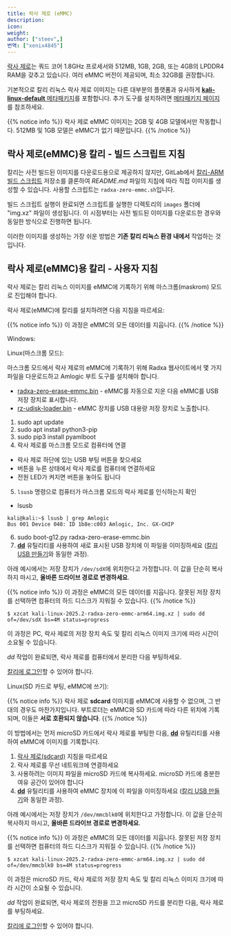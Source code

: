```yaml
---
title: 락사 제로 (eMMC)
description:
icon:
weight:
author: ["steev",]
번역: ["xenix4845"]
---
```


[락사 제로](https://wiki.radxa.com/Zero)는 쿼드 코어 1.8GHz 프로세서와 512MB, 1GB, 2GB, 또는 4GB의 LPDDR4 RAM을 갖추고 있습니다. 여러 eMMC 버전이 제공되며, 최소 32GB를 권장합니다.

기본적으로 칼리 리눅스 락사 제로 이미지는 다른 대부분의 플랫폼과 유사하게 [**kali-linux-default** 메타패키지](/docs/general-use/metapackages/)를 포함합니다. 추가 도구를 설치하려면 [메타패키지 페이지](/docs/general-use/metapackages/)를 참조하세요.

{{% notice info %}}
락사 제로 eMMC 이미지는 2GB 및 4GB 모델에서만 작동합니다. 512MB 및 1GB 모델은 eMMC가 없기 때문입니다.
{{% /notice %}}

<!-- 2022.2 didn't have an image, 2022.3 will 
## Kali on Radxa Zero - User Instructions

If you're unfamiliar with the details of [downloading and validating a 칼리 리눅스 image](/docs/introduction/download-official-kali-linux-images/), or for [using that image to create a bootable device](/docs/usb/live-usb-install-with-windows/), it's strongly recommended that you refer to the more detailed procedures described in the specific articles on those subjects.

To install a pre-built image of the standard build of 칼리 리눅스 on your Raspberry Pi Zero 2 W, follow these instructions:

1. Get a fast microSD card with at least 16GB capacity. Class 10 cards are highly recommended.
2. Download _and validate_ the `Kali Radxa Zero` image from the [downloads](/get-kali/) area. The process for validating an image is described in more detail on [Downloading 칼리 리눅스](/docs/introduction/download-official-kali-linux-images/).
3. Use the **[dd](https://manpages.debian.org/testing/coreutils/dd.1.en.html)** utility to image this file to your microSD card (same process as [making a Kali USB](/docs/usb/live-usb-install-with-windows/).

In our example, we assume the storage device is located at `/dev/sdX`. Do _not_ simply copy these value, **change this to the correct drive path**.

{{% notice info %}}
This process will wipe out your microSD card. If you choose the wrong storage device, you may wipe out your computers hard disk.
{{% /notice %}}

```console
$ xzcat kali-linux-2025.1-radxa-zero-emmc-arm64.img.xz | sudo dd of=/dev/sdX bs=4M status=progress
```

This process can take a while, depending on your PC, your microSD card's speed, and the size of the 칼리 리눅스 image.

Once the _dd_ operation is complete, boot up the Radxa Zero with the microSD card plugged in.

You should be able to [log in to Kali](/docs/introduction/default-credentials/).

## Kali on Radxa Zero (sdcard) - Image Customization

If you want to customize the Kali Radxa Zero sdcard image, including changes to the [packages](/docs/general-use/metapackages/) being installed, changing the [desktop environment](/docs/general-use/switching-desktop-environments/), increasing or decreasing the image file size or generally being adventurous, check out the [Kali-ARM Build-Scripts](https://gitlab.com/kalilinux/build-scripts/kali-arm) repository on GitLab, and follow the _README.md_ file's instructions. The script to use is `radxa-zero-sdcard.sh`.
-->
## 락사 제로(eMMC)용 칼리 - 빌드 스크립트 지침

칼리는 사전 빌드된 이미지를 다운로드용으로 제공하지 않지만, GitLab에서 [칼리-ARM 빌드 스크립트](https://gitlab.com/kalilinux/build-scripts/kali-arm) 저장소를 클론하여 _README.md_ 파일의 지침에 따라 직접 이미지를 생성할 수 있습니다. 사용할 스크립트는 `radxa-zero-emmc.sh`입니다.

빌드 스크립트 실행이 완료되면 스크립트를 실행한 디렉토리의 `images` 폴더에 "img.xz" 파일이 생성됩니다. 이 시점부터는 사전 빌드된 이미지를 다운로드한 경우와 동일한 방식으로 진행하면 됩니다.

이러한 이미지를 생성하는 가장 쉬운 방법은 **기존 칼리 리눅스 환경 내에서** 작업하는 것입니다.

## 락사 제로(eMMC)용 칼리 - 사용자 지침

락사 제로는 칼리 리눅스 이미지를 eMMC에 기록하기 위해 마스크롬(maskrom) 모드로 진입해야 합니다.

락사 제로(eMMC)에 칼리를 설치하려면 다음 지침을 따르세요:

{{% notice info %}}
이 과정은 eMMC의 모든 데이터를 지웁니다.
{{% /notice %}}

Windows:

<!-- TODO: Do installation in Windows and document it -->

Linux(마스크롬 모드):

마스크롬 모드에서 락사 제로의 eMMC에 기록하기 위해 Radxa 웹사이트에서 몇 가지 파일을 다운로드하고 Amlogic 부트 도구를 설치해야 합니다.

 - [radxa-zero-erase-emmc.bin](https://dl.radxa.com/zero/images/loader/radxa-zero-erase-emmc.bin) - eMMC를 자동으로 지운 다음 eMMC를 USB 저장 장치로 표시합니다.
 - [rz-udisk-loader.bin](https://dl.radxa.com/zero/images/loader/rz-udisk-loader.bin) - eMMC 장치를 USB 대용량 저장 장치로 노출합니다.

1. sudo apt update
2. sudo apt install python3-pip
3. sudo pip3 install pyamlboot
4. 락사 제로를 마스크롬 모드로 컴퓨터에 연결
  - 락사 제로 하단에 있는 USB 부팅 버튼을 찾으세요
  - 버튼을 누른 상태에서 락사 제로를 컴퓨터에 연결하세요
  - 전원 LED가 켜지면 버튼을 놓아도 됩니다
5. `lsusb` 명령으로 컴퓨터가 마스크롬 모드의 락사 제로를 인식하는지 확인
  - lsusb
```console
kali@kali:~$ lsusb | grep Amlogic
Bus 001 Device 048: ID 1b8e:c003 Amlogic, Inc. GX-CHIP
```
6. sudo boot-g12.py radxa-zero-erase-emmc.bin
7. **[dd](https://manpages.debian.org/testing/coreutils/dd.1.en.html)** 유틸리티를 사용하여 새로 표시된 USB 장치에 이 파일을 이미징하세요 ([칼리 USB 만들기](/docs/usb/live-usb-install-with-windows/)와 동일한 과정).

아래 예시에서는 저장 장치가 `/dev/sdX`에 위치한다고 가정합니다. 이 값을 단순히 복사하지 마시고, **올바른 드라이브 경로로 변경하세요**.

{{% notice info %}}
이 과정은 eMMC의 모든 데이터를 지웁니다. 잘못된 저장 장치를 선택하면 컴퓨터의 하드 디스크가 지워질 수 있습니다.
{{% /notice %}}

```console
$ xzcat kali-linux-2025.2-radxa-zero-emmc-arm64.img.xz | sudo dd of=/dev/sdX bs=4M status=progress
```

이 과정은 PC, 락사 제로의 저장 장치 속도 및 칼리 리눅스 이미지 크기에 따라 시간이 소요될 수 있습니다.

_dd_ 작업이 완료되면, 락사 제로를 컴퓨터에서 분리한 다음 부팅하세요.

[칼리에 로그인](/docs/introduction/default-credentials/)할 수 있어야 합니다.

Linux(SD 카드로 부팅, eMMC에 쓰기):

{{% notice info %}}
락사 제로 **sdcard** 이미지를 eMMC에 사용할 수 없으며, 그 반대의 경우도 마찬가지입니다. 부트로더는 eMMC와 SD 카드에 따라 다른 위치에 기록되며, 이들은 **서로 호환되지 않습니다**.
{{% /notice %}}

이 방법에서는 먼저 microSD 카드에서 락사 제로를 부팅한 다음, **[dd](https://manpages.debian.org/testing/coreutils/dd.1.en.html)** 유틸리티를 사용하여 eMMC에 이미지를 기록합니다.

1. [락사 제로(sdcard)](/docs/arm/radxa-zero-sdcard/) 지침을 따르세요
2. 락사 제로를 무선 네트워크에 연결하세요
3. 사용하려는 이미지 파일을 microSD 카드에 복사하세요. microSD 카드에 충분한 여유 공간이 있어야 합니다
4. **[dd](https://manpages.debian.org/testing/coreutils/dd.1.en.html)** 유틸리티를 사용하여 eMMC 장치에 이 파일을 이미징하세요 ([칼리 USB 만들기](/docs/usb/live-usb-install-with-windows/)와 동일한 과정).

아래 예시에서는 저장 장치가 `/dev/mmcblk0`에 위치한다고 가정합니다. 이 값을 단순히 복사하지 마시고, **올바른 드라이브 경로로 변경하세요**.

{{% notice info %}}
이 과정은 eMMC의 모든 데이터를 지웁니다. 잘못된 저장 장치를 선택하면 컴퓨터의 하드 디스크가 지워질 수 있습니다.
{{% /notice %}}

```console
$ xzcat kali-linux-2025.2-radxa-zero-emmc-arm64.img.xz | sudo dd of=/dev/mmcblk0 bs=4M status=progress
```

이 과정은 microSD 카드, 락사 제로의 저장 장치 속도 및 칼리 리눅스 이미지 크기에 따라 시간이 소요될 수 있습니다.

_dd_ 작업이 완료되면, 락사 제로의 전원을 끄고 microSD 카드를 분리한 다음, 락사 제로를 부팅하세요.

[칼리에 로그인](/docs/introduction/default-credentials/)할 수 있어야 합니다.
